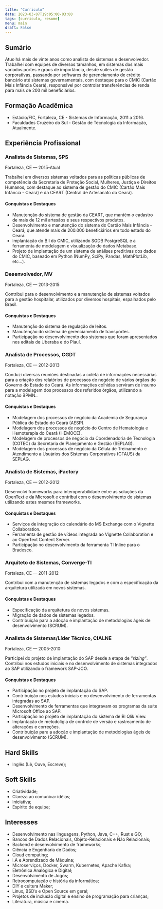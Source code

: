 ```yaml
---
title: "Curriculo"
date: 2023-03-07T19:05:00-03:00
tags: [curriculo, resume]
menu: main
draft: False
---
```


## Sumário

Atuo há mais de vinte anos como analista de sistemas e desenvolvedor. Trabalhei com equipes de diversos tamanhos, em sistemas dos mais variados portes e graus de importância, desde suítes de gestão corporativas, passando por softwares de gerenciamento de crédito bancário até sistemas governamentais, com destaque para o CMIC (Cartão Mais Infância Ceará), responsável por controlar transferências de renda para mais de 200 mil beneficiários.

## Formação Acadêmica

- Estácio/FIC, Fortaleza, CE - Sistemas de Informação, 2011 a 2016.
- Faculdades Cruzeiro do Sul - Gestão de Tecnologia da Informação, Atualmente.

## Experiência Profissional

### Analista de Sistemas, SPS

Fortaleza, CE — 2015-Atual

Trabalhei em diversos sistemas voltados para as políticas públicas de competência da Secretaria de Proteção Social, Mulheres, Justiça e Direitos Humanos, com destaque ao sistema de gestão do CMIC (Cartão Mais Infância - Ceará) e da CEART (Central de Artesanato do Ceará).

#### **Conquistas e Destaques**

- Manutenção do sistema de gestão da CEART, que mantém o cadastro de mais de 12 mil artesãos e seus respectivos produtos.
- Desenvolvimento e manutenção do sistema do Cartão Mais Infância - Ceará, que atende mais de 200.000 beneficiários em todo estado do Ceará.
- Implantação do B.I do CMIC, utilizando SGDB PostgreSQL e a ferramenta de modelagem e visualização de dados Metabase.
- Projeto de implantação de um sistema de análises preditivas dos dados do CMIC, baseado em Python (NumPy, SciPy, Pandas, MathPlotLib, etc…).

### Desenvolvedor, MV

Fortaleza, CE — 2013-2015

Contribui para o desenvolvimento e a manutenção de sistemas voltados para a gestão hospitalar, utilizados por diversos hospitais, espalhados pelo Brasil.

#### **Conquistas e Destaques**

- Manutenção do sistema de regulação de leitos.
- Manutenção do sistema de gerenciamento de transportes.
- Participação no desenvolvimento dos sistemas que foram apresentados nos editais de Uberaba e do Piauí.

### Analista de Processos, CGDT

Fortaleza, CE — 2012-2013

Conduzi diversas reuniões destinadas a coleta de informações necessárias para a criação dos relatórios de processos de negócio de vários órgãos do Governo do Estado do Ceará. As informações colhidas serviram de insumo para a modelagem dos processos dos referidos órgãos, utilizando a notação BPMN..

#### **Conquistas e Destaques**

- Modelagem dos processos de negócio da Academia de Segurança Pública do Estado do Ceará (AESP).
- Modelagem dos processos de negócio do Centro de Hematologia e Hemoterapia do Ceará (HEMOCE).
- Modelagem de processos de negócio da Coordenadoria de Tecnologia (COTEC) da Secretaria de Planejamento e Gestão (SEPLAG).
- Modelagem dos processos de negócio da Célula de Treinamento e Atendimento a Usuários dos Sistemas Corporativos (CTAUS) da SEPLAG.

### Analista de Sistemas, iFactory

Fortaleza, CE — 2012-2012

Desenvolvi frameworks para interoperabilidade entre as soluções da OpenText e da Microsoft e contribui com o desenvolvimento de sistemas utilizando estes mesmos frameworks.

#### **Conquistas e Destaques**

- Serviços de integração do calendário do MS Exchange com o Vignette Collaboration.
- Ferramenta de gestão de vídeos integrada ao Vignette Collaboration e ao OpenText Content Server.
- Participação no desenvolvimento da ferramenta TI Inline para o Bradesco.

### Arquiteto de Sistemas, Converge-TI

Fortaleza, CE — 2011-2012

Contribui com a manutenção de sistemas legados e com a especificação da arquitetura utilizada em novos sistemas.

#### **Conquistas e Destaques**

- Especificação da arquitetura de novos sistemas.
- Migração de dados de sistemas legados.
- Contribuição para a adoção e implantação de metodologias ágeis de desenvolvimento (SCRUM).

### Analista de Sistemas/Líder Técnico, CIALNE

Fortaleza, CE — 2005-2010

Participei do projeto de implantação do SAP desde a etapa de *“sizing”*. Contribui nos estudos iniciais e no desenvolvimento de sistemas integrados ao SAP utilizando o framework SAP-JCO. 

#### **Conquistas e Destaques**

- Participação no projeto de implantação do SAP.
- Contribuição nos estudos iniciais e no desenvolvimento de ferramentas integradas ao SAP.
- Desenvolvimento de ferramentas que integravam os programas da suíte Microsoft Office ao SAP.
- Participação no projeto de implantação do sistema de BI Qlik View.
- Implantação de metodoligia de controle de versão e rastreamento de alterações e correções.
- Contribuição para a adoção e implantação de metodologias ágeis de desenvolvimento (SCRUM).

## Hard Skills

- Inglês (Lê, Ouve, Escreve);

## Soft Skills

- Criatividade;
- Clareza ao comunicar idéias;
- Iniciativa;
- Espirito de equipe;

## Interesses

- Desenvolvimento nas linguagens, Python, Java, C++, Rust e GO;
- Bancos de Dados Relacionais, Objeto-Relacionais e Não Relacionais;
- Backend e desenvolvimento de frameworks;
- Ciência e Engenharia de Dados;
- Cloud computing;
- I.A e Aprendizado de Máquina;
- Microserviços, Docker, Swarm, Kubernetes, Apache Kafka;
- Eletrônica Analógica e Digital;
- Desenvolvimento de Jogos;
- Retrocomputação e história da informática;
- DIY e cultura Maker;
- Linux, BSD’s e Open Source em geral;
- Projetos de inclusão digital e ensino de programação para crianças;
- Literatura, música e cinema.
